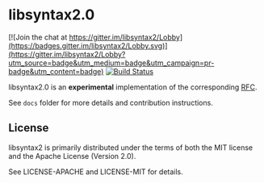 # libsyntax2.0

[![Join the chat at https://gitter.im/libsyntax2/Lobby](https://badges.gitter.im/libsyntax2/Lobby.svg)](https://gitter.im/libsyntax2/Lobby?utm_source=badge&utm_medium=badge&utm_campaign=pr-badge&utm_content=badge)
[![Build Status](https://travis-ci.org/matklad/libsyntax2.svg?branch=master)](https://travis-ci.org/matklad/libsyntax2)

libsyntax2.0 is an **experimental** implementation of the corresponding [RFC](https://github.com/rust-lang/rfcs/pull/2256).

See `docs` folder for more details and contribution instructions.



## License

libsyntax2 is primarily distributed under the terms of both the MIT license
and the Apache License (Version 2.0).

See LICENSE-APACHE and LICENSE-MIT for details.
